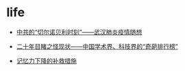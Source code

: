 # life

* [中共的“切尔诺贝利时刻”——武汉肺炎疫情随想](中共的“切尔诺贝利时刻”——武汉肺炎疫情随想.md)
* [二十年目睹之怪现状——中国学术界、科技界的“奇葩排行榜”](二十年目睹之怪现状——中国学术界、科技界的“奇葩排行榜”.md)


* [记忆力下降的补救措施](./记忆力下降的补救措施.md)

